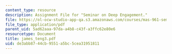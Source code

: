 ```yaml
---
content_type: resource
description: Assignment File for "Seminar on Deep Engagement."
file: https://ol-ocw-studio-app-qa.s3.amazonaws.com/courses/mas-961-seminar-on-deep-engagement-fall-2004/de3abb8744cb9551a5bc5cea31951811_james_teng3.pdf
file_type: application/pdf
parent_uid: 5ad62aaa-97da-a4b8-c43f-a3ffc62e80e6
resourcetype: Document
title: james_teng3.pdf
uid: de3abb87-44cb-9551-a5bc-5cea31951811
---
```

